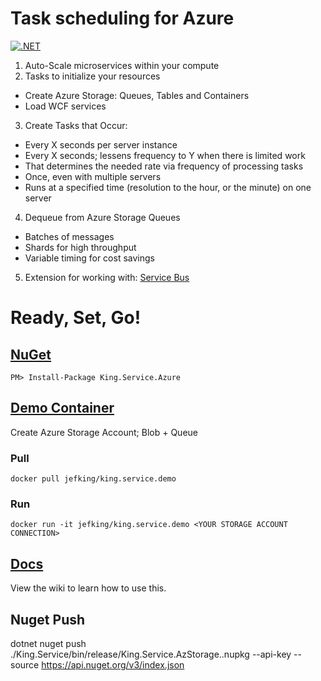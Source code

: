 # Task scheduling for Azure
[![.NET](https://github.com/jefking/King.Service.Azure/actions/workflows/dotnet.yml/badge.svg)](https://github.com/jefking/King.Service.Azure/actions/workflows/dotnet.yml)
1. Auto-Scale microservices within your compute
2. Tasks to initialize your resources
 + Create Azure Storage: Queues, Tables and Containers
 + Load WCF services
3. Create Tasks that Occur:
 + Every X seconds per server instance
 + Every X seconds; lessens frequency to Y when there is limited work
 + That determines the needed rate via frequency of processing tasks
 + Once, even with multiple servers
 + Runs at a specified time (resolution to the hour, or the minute) on one server
4. Dequeue from Azure Storage Queues
 + Batches of messages
 + Shards for high throughput
 + Variable timing for cost savings
5. Extension for working with: [Service Bus](https://github.com/jefking/King.Service.ServiceBus)

# Ready, Set, Go!
## [NuGet](https://www.nuget.org/packages/King.Service.Azure)
```
PM> Install-Package King.Service.Azure
```

## [Demo Container](https://hub.docker.com/r/jefking/king.service.demo)
Create Azure Storage Account; Blob + Queue

### Pull
```
docker pull jefking/king.service.demo
```

### Run
```
docker run -it jefking/king.service.demo <YOUR STORAGE ACCOUNT CONNECTION>
```

## [Docs](https://github.com/jefking/King.Service/wiki)
View the wiki to learn how to use this.

## Nuget Push
dotnet nuget push ./King.Service/bin/release/King.Service.AzStorage.<version>.nupkg --api-key <Key>  --source https://api.nuget.org/v3/index.json
